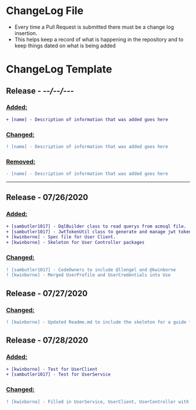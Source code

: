 # ChangeLog File
- Every time a Pull Request is submitted there must be a change log insertion. 
- This helps keep a record of what is happening in the repository and to keep things dated on what is being added

# ChangeLog Template

## Release - _--/--/---_
   ### <ins>Added:</ins>
   ```diff
   + [name] - Description of information that was added goes here
   ```

   ### <ins>Changed:</ins>
   ```diff
   ! [name] - Description of information that was added goes here
   ```

   ### <ins>Removed:</ins>
   ```diff
   - [name] - Description of information that was added goes here
   ```
---
## Release - 07/26/2020
   ### <ins>Added:</ins>
   ```diff
   + [sambutler1017] - DqlBuilder class to read querys from acmsql file.
   + [sambutler1017] - JwtTokenUtil class to generate and manage jwt tokens.
   + [kwinborne] - Spec file for User Client.
   + [kwinborne] - Skeleton for User Controller packages
   ```
   
   ### <ins>Changed:</ins>
   ```diff
   ! [sambutler1017] - CodeOwners to include @llengel and @kwinborne
   ! [kwinborne] - Merged UserProfile and UserCredentials into Use
   ```
## Release - 07/27/2020
   ### <ins>Changed:</ins>
   ```diff
   ! [kwinborne] - Updated Readme.md to include the skeleton for a guide for beginners
   ```
## Release - 07/28/2020
   ### <ins>Added:</ins>
   ```diff
   + [kwinborne] - Test for UserClient
   + [sambutler1017] - Test for UserService
   ```
   ### <ins>Changed:</ins>
   ```diff
   ! [kwinborne] - Filled in UserService, UserClient, UserController with appropriate methods
   ```

